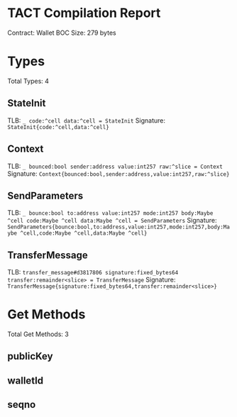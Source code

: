 # TACT Compilation Report
Contract: Wallet
BOC Size: 279 bytes

# Types
Total Types: 4

## StateInit
TLB: `_ code:^cell data:^cell = StateInit`
Signature: `StateInit{code:^cell,data:^cell}`

## Context
TLB: `_ bounced:bool sender:address value:int257 raw:^slice = Context`
Signature: `Context{bounced:bool,sender:address,value:int257,raw:^slice}`

## SendParameters
TLB: `_ bounce:bool to:address value:int257 mode:int257 body:Maybe ^cell code:Maybe ^cell data:Maybe ^cell = SendParameters`
Signature: `SendParameters{bounce:bool,to:address,value:int257,mode:int257,body:Maybe ^cell,code:Maybe ^cell,data:Maybe ^cell}`

## TransferMessage
TLB: `transfer_message#d3817806 signature:fixed_bytes64 transfer:remainder<slice> = TransferMessage`
Signature: `TransferMessage{signature:fixed_bytes64,transfer:remainder<slice>}`

# Get Methods
Total Get Methods: 3

## publicKey

## walletId

## seqno
